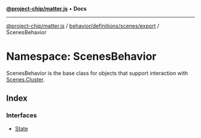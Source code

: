 [**@project-chip/matter.js**](../../../../../../README.md) • **Docs**

***

[@project-chip/matter.js](../../../../../../modules.md) / [behavior/definitions/scenes/export](../../README.md) / ScenesBehavior

# Namespace: ScenesBehavior

ScenesBehavior is the base class for objects that support interaction with [Scenes.Cluster](../../../../../../cluster/export/namespaces/Scenes/README.md#cluster).

## Index

### Interfaces

- [State](interfaces/State.md)
